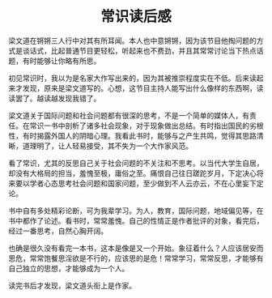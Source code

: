 <h1 style="text-align:center">常识读后感</h1>

梁文道在锵锵三人行中对其有所耳闻。本人也中意锵锵，因为该节目他掏问题的方式是谈话式，比起普通节目更轻松，听起来也不费劲，并且其常常讨论当下热点话题，有时能够让你略有所思。

初见常识时，我以为是名家大作写出来的，因为其被推崇程度实在不低。后来读起来才发现，原来是梁文道写的。心想，这节目主持人能写出什么像样的东西啊，读读罢了。越读越发现我错了。

梁文道关于国际问题和社会问题都有很深的思考，不是一个简单的媒体人，有责任。在常识一书中剖析了诸多社会现象，对于现象做出总结。有时指出国民的劣根性，有时揭露外国人的阴暗心理。我看此书时，能够与之产生共鸣，觉得其思路清晰，道理明了，让人轻易接受，其不失为一个大作家风范。

看了常识，尤其的反思自己关于社会问题的不关注和不思考。以当代大学生自居，却没有大格局的担当，羞愧至极，庸俗之至。痛恨自己往日蹉跎岁月，下定决心将来要以学者心态思考社会问题和国家问题，至少做到不人云亦云，不在心里妄下定论。

书中自有多处精彩论断，可为我辈学习。为人，教育，国际问题，地域偏见等，在书中都作了论述。看书时，常常羞愧。自己的性情正是作者批评的对象，看完后，经过一番思考，自然心胸开阔。

也确是很久没有看完一本书，这本是像是又一个开始。象征着什么？人应该居安而思危，常常饱餐思淫欲是不行的，应该思的是危！常常学习，常常反思，才能够有自己独立的思想，才能够成为一个人。

读完书后才发现，梁文道头衔上是作家。